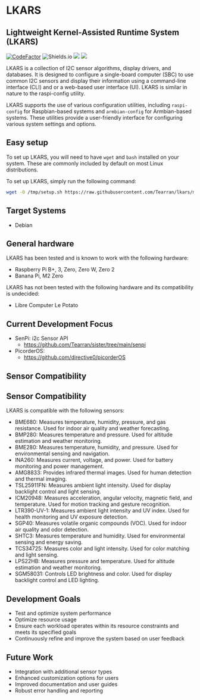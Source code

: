 # LKARS
## Lightweight Kernel-Assisted Runtime System (LKARS)
[![CodeFactor](https://www.codefactor.io/repository/github/tearran/lkars/badge)](https://www.codefactor.io/repository/github/tearran/lkars)
![Shields.io](https://img.shields.io/github/issues/Tearran/lkars)
![](https://img.shields.io/github/forks/Tearran/lkars)
![](https://img.shields.io/github/license/Tearran/lkars)

LKARS is a collection of I2C sensor algorithms, display drivers, and databases. It is designed to configure a single-board computer (SBC) to use common I2C sensors and display their information using a command-line interface (CLI) and or a web-based user interface (UI). LKARS is similar in nature to the raspi-config utility.

LKARS supports the use of various configuration utilities, including `raspi-config` for Raspbian-based systems and `armbian-config` for Armbian-based systems. These utilities provide a user-friendly interface for configuring various system settings and options.


## Easy setup

To set up LKARS, you will need to have `wget` and `bash` installed on your system. These are commonly included by default on most Linux distributions.

To set up LKARS, simply run the following command:

```bash
wget -O /tmp/setup.sh https://raw.githubusercontent.com/Tearran/lkars/master/setup ; bash /tmp/setup.sh
```

## Target Systems
- Debian


## General hardware

LKARS has been tested and is known to work with the following hardware:

- Raspberry Pi B+, 3, Zero, Zero W, Zero 2
- Banana Pi, M2 Zero

LKARS has not been tested with the following hardware and its compatibility is undecided:

- Libre Computer Le Potato


## Current Development Focus

- SenPi: i2c Sensor API
   - https://github.com/Tearran/sister/tree/main/senpi
- PicorderOS: 
   - https://github.com/directive0/picorderOS

## Sensor Compatibility

## Sensor Compatibility

LKARS is compatible with the following sensors:

- BME680: Measures temperature, humidity, pressure, and gas resistance. Used for indoor air quality and weather forecasting.
- BMP280: Measures temperature and pressure. Used for altitude estimation and weather monitoring.
- BME280: Measures temperature, humidity, and pressure. Used for environmental sensing and navigation.
- INA260: Measures current, voltage, and power. Used for battery monitoring and power management.
- AMG8833: Provides infrared thermal images. Used for human detection and thermal imaging.
- TSL25911FN: Measures ambient light intensity. Used for display backlight control and light sensing.
- ICM20948: Measures acceleration, angular velocity, magnetic field, and temperature. Used for motion tracking and gesture recognition.
- LTR390-UV-1: Measures ambient light intensity and UV index. Used for health monitoring and UV exposure detection.
- SGP40: Measures volatile organic compounds (VOC). Used for indoor air quality and odor detection.
- SHTC3: Measures temperature and humidity. Used for environmental sensing and energy saving.
- TCS34725: Measures color and light intensity. Used for color matching and light sensing.
- LPS22HB: Measures pressure and temperature. Used for altitude estimation and weather monitoring.
- SGM58031: Controls LED brightness and color. Used for display backlight control and LED lighting.

## Development Goals
- Test and optimize system performance
- Optimize resource usage
- Ensure each workload operates within its resource constraints and meets its specified goals
- Continuously refine and improve the system based on user feedback

## Future Work
- Integration with additional sensor types
- Enhanced customization options for users
- Improved documentation and user guides
- Robust error handling and reporting



